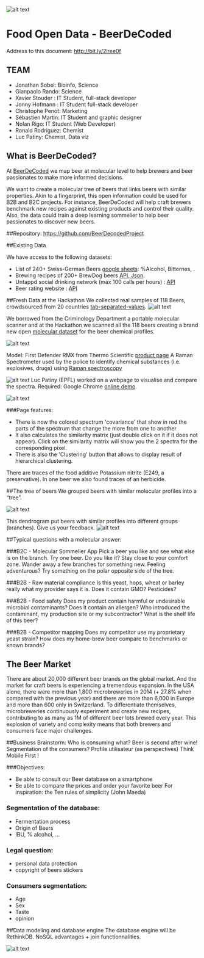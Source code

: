 ![alt text](https://raw.githubusercontent.com/BeerDecodedProject/beer-data/master/assets/logo.png)

# Food Open Data - BeerDeCoded

Address to this document: http://bit.ly/2lree0f

## TEAM

* Jonathan Sobel: Bioinfo, Science
* Gianpaolo Rando: Science
* Xavier Stouder : IT Student, full-stack developer
* Jonny Hofmann : IT Student full-stack developer
* Christophe Penot: Marketing
* Sébastien Martin: IT Student and graphic designer
* Nolan Rigo: IT Student (Web Developer)
* Ronald Rodriguez: Chemist
* Luc Patiny: Chemist, Data viz


## What is BeerDeCoded?

At [BeerDeCoded](http://www.genome.beer) we map beer at molecular level to help brewers and beer passionates to make more informed decisions.

We want to create a molecular tree of beers that links beers with similar properties. Akin to a fingerprint, this open information could be used for B2B and B2C projects. For instance, BeerDeCoded will help craft brewers benchmark new recipes against existing products and control their quality.
Also, the data could train a deep learning sommelier to help beer passionates to discover new beers.

##Repository:
https://github.com/BeerDecodedProject

##Existing Data

We have access to the following datasets:

* List of 240+ Swiss-German Beers [google sheets](https://docs.google.com/spreadsheets/d/1Jfi2gq5apqLrvZb8d8ogpAY86b-2EbPeUmVe8z1BJVs/edit?usp=sharing): %Alcohol, Bitternes, . 
* Brewing recipes of 200+ BrewDog beers [API, Json](https://punkapi.com/).
* Untappd social drinking network (max 100 calls per hours) : [API](https://untappd.com/api/docs)
* Beer rating website : [API](https://www.ratebeer.com/json/ratebeer-api.asp)

##Fresh Data at the Hackathon
We collected real samples of 118 Beers, crowdsourced from 20 countries [tab-separated-values](https://github.com/BeerDecodedProject/beer-data/blob/master/Database_BeerBank_BeerDeCoded%20-%20Raman.tsv).
![alt text](https://raw.githubusercontent.com/BeerDecodedProject/beer-data/master/assets/data.png)

We borrowed from the Criminology Department a portable molecular scanner and at the Hackathon we scanned all the 118 beers creating a brand new open [molecular dataset](https://github.com/BeerDecodedProject/beer-data/blob/master/Raman-spectrum.zip) for the beer chemical profiles.

![alt text](https://raw.githubusercontent.com/BeerDecodedProject/beer-data/master/assets/spectrometer_exemple.png)

Model: First Defender RMX from Thermo Scientific [product page](https://www.thermofisher.com/order/catalog/product/FIRSTDEFENDERRMX)
A Raman Spectrometer used by the police to identify chemical substances (i.e. explosives, drugs) using [Raman spectroscopy](https://en.wikipedia.org/wiki/Raman_spectroscopy)

![alt text](https://raw.githubusercontent.com/BeerDecodedProject/beer-data/master/assets/spectrometer.png)
Luc Patiny (EPFL) worked on a webpage to visualise and compare the spectra. Required: Google Chrome [online demo](http://www.cheminfo.org/Spectra/IR/First_Defender/index.html). 

![alt text](https://raw.githubusercontent.com/BeerDecodedProject/beer-data/master/assets/spectrum.png)

###Page features:

* There is now the colored spectrum 'covariance' that show in red the parts of the spectrum that change the more from one to another
* It also calculates the similarity matrix (just double click on it if it does not appear). Click on the similarity matrix will show you the 2 spectra for the corresponding pixel.
* There is also the 'Clustering' button that allows to display result of hierarchical clustering.

There are traces of the food additive Potassium nitrite (E249, a preservative). In one beer we also found traces of an herbicide.

##The tree of beers
We grouped beers with similar molecular profiles into a “tree”.

![alt text](https://raw.githubusercontent.com/BeerDecodedProject/beer-data/master/assets/tree.png)

This dendrogram put beers with similar profiles into different groups (branches). Give us your feedback.
![alt text](https://raw.githubusercontent.com/BeerDecodedProject/beer-data/master/assets/stage.png)

##Typical questions with a molecular answer:

###B2C - Molecular Sommelier App
Pick a beer you like and see what else is on the branch. Try one beer. Do you like it? Stay close to your comfort zone. Wander away a few branches for something new. Feeling adventurous? Try something on the polar opposite side of the tree.

###B2B - Raw material compliance
Is this yeast, hops, wheat or barley really what my provider says it is.
Does it contain GMO? Pesticides?

###B2B - Food safety
Does my product contain harmful or undesirable microbial contaminants?
Does it contain an allergen?
Who introduced the contaminant, my production site or my subcontractor?
What is the shelf life of this beer?

###B2B - Competitor mapping
Does my competitor use my proprietary yeast strain?
How does my home-brew beer compare to benchmarks or known brands?


## The Beer Market

There are about 20,000 different beer brands on the global market. And the market for craft beers is experiencing a tremendous expansion. In the USA alone, there were more than 1,800 microbreweries in 2014 (+ 27.8% when compared with the previous year) and there are more than 6,000 in Europe and more than 600 only in Switzerland. To differentiate themselves, microbreweries continuously experiment and create new recipes, contributing to as many as 1M of different beer lots brewed every year. This explosion of variety and complexity means that both brewers and consumers face major challenges.

##Business Brainstorm:
Who is consuming what? Beer is second after wine!
Segmentation of the consumers? Profile utilisateur (as perspectives)
Think Mobile First !

###Objectives: 

* Be able to consult our Beer database on a smartphone
* Be able to compare the prices and order your favorite beer
For inspiration: the Ten rules of simplicity (John Maeda)

### Segmentation of the database: 
* Fermentation process
* Origin of Beers
* IBU, % alcohol, …

### Legal question: 

* personal data protection
* copyright of beers stickers

### Consumers segmentation:

* Age
* Sex
* Taste
* opinion

##Data modeling and database engine
The database engine will be RethinkDB. NoSQL advantages + join functionnalities.

![alt text](https://raw.githubusercontent.com/BeerDecodedProject/beer-data/master/assets/model.png)
